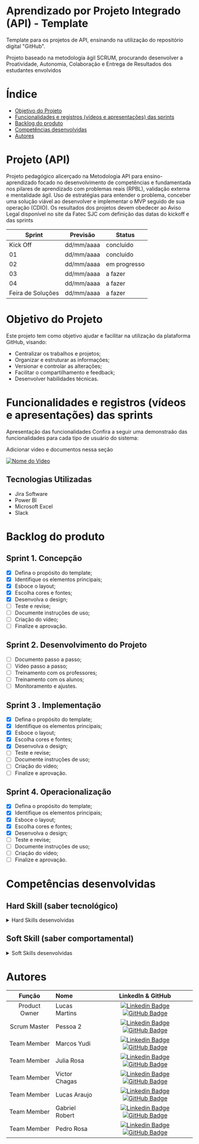 # Aprendizado por Projeto Integrado (API) - Template

Template para os projetos de API, ensinando na utilização do repositório digital "GitHub".

Projeto baseado na metodologia ágil SCRUM, procurando desenvolver a Proatividade, Autonomia, Colaboração e Entrega de Resultados dos estudantes envolvidos

# Índice

- [Objetivo do Projeto](#objetivo-do-projeto)
- [Funcionalidades e registros (vídeos e apresentações) das sprints](<#funcionalidades-e-registros-(vídeos-e-apresentações)-das-sprints>)
- [Backlog do produto](#Backlog-do-produto)
- [Competências desenvolvidas](#competências-desenvolvidas)
- [Autores](#autores)

# Projeto (API)

Projeto pedagógico alicerçado na Metodologia API para ensino-aprendizado focado no desenvolvimento de competências e fundamentada nos pilares de aprendizado com problemas reais (RPBL), validação externa e mentalidade ágil.
Uso de estratégias para entender o problema, conceber uma solução viável ao desenvolver e implementar o MVP seguido de sua operação (CDIO).
Os resultados dos projetos devem obedecer ao Aviso Legal disponível no site da Fatec SJC com definição das datas do kickoff e das sprints

| Sprint            | Previsão   | Status       |
| ----------------- | ---------- | ------------ |
| Kick Off          | dd/mm/aaaa | concluido    |
| 01                | dd/mm/aaaa | concluido    |
| 02                | dd/mm/aaaa | em progresso |
| 03                | dd/mm/aaaa | a fazer      |
| 04                | dd/mm/aaaa | a fazer      |
| Feira de Soluções | dd/mm/aaaa | a fazer      |

# Objetivo do Projeto

Este projeto tem como objetivo ajudar e facilitar na utilização da plataforma GitHub, visando:

- Centralizar os trabalhos e projetos;
- Organizar e estruturar as informações;
- Versionar e controlar as alterações;
- Facilitar o compartilhamento e feedback;
- Desenvolver habilidades técnicas.

# Funcionalidades e registros (vídeos e apresentações) das sprints

Apresentação das funcionalidades
Confira a seguir uma demonstraão das funcionalidades para cada tipo de usuário do sistema:

Adicionar video e documentos nessa seção

[![Nome do Vídeo](https://img.youtube.com/vi/pBy1zgt0XPc/0.jpg)](https://www.youtube.com/embed/pBy1zgt0XPc)

## Tecnologias Utilizadas

- Jira Software
- Power BI
- Microsoft Excel
- Slack

# Backlog do produto

## Sprint 1. Concepção

- [x] Defina o propósito do template;
- [x] Identifique os elementos principais;
- [x] Esboce o layout;
- [x] Escolha cores e fontes;
- [x] Desenvolva o design;
- [ ] Teste e revise;
- [ ] Documente instruções de uso;
- [ ] Criação do vídeo;
- [ ] Finalize e aprovação.

## Sprint 2. Desenvolvimento do Projeto

- [ ] Documento passo a passo;
- [ ] Vídeo passo a passo;
- [ ] Treinamento com os professores;
- [ ] Treinamento com os alunos;
- [ ] Monitoramento e ajustes.

## Sprint 3 . Implementação

- [x] Defina o propósito do template;
- [x] Identifique os elementos principais;
- [x] Esboce o layout;
- [x] Escolha cores e fontes;
- [x] Desenvolva o design;
- [ ] Teste e revise;
- [ ] Documente instruções de uso;
- [ ] Criação do vídeo;
- [ ] Finalize e aprovação.

## Sprint 4. Operacionalização

- [x] Defina o propósito do template;
- [x] Identifique os elementos principais;
- [x] Esboce o layout;
- [x] Escolha cores e fontes;
- [x] Desenvolva o design;
- [ ] Teste e revise;
- [ ] Documente instruções de uso;
- [ ] Criação do vídeo;
- [ ] Finalize e aprovação.

# Competências desenvolvidas

## Hard Skill (saber tecnológico)

<details>
<summary>Hard Skills desenvolvidas</summary>
  
| Tecnologia/Metodologia | Classificação |
| ---------------------- | ------------- |
| GitHub | ★ ★ ★ ★ ★ ★ ★ ☆ ☆ ☆ |
| Gestão de Projetos | ★ ★ ★ ★ ★ ★ ☆ ☆ ☆ ☆ |
| Scrum Master | ★ ★ ★ ★ ★ ★ ★ ☆ ☆ ☆ |
| Prodct Owner | ★ ★ ★ ★ ★ ★ ★ ☆ ☆ ☆ |
| Markdown | ★ ★ ★ ★ ★ ★ ★ ☆ ☆ ☆ |
| Git Projects | ★ ★ ★ ★ ★ ★ ★ ☆ ☆ ☆ |
 
</details>

## Soft Skill (saber comportamental)

<details>
<summary>Soft Skills desenvolvidas</summary>

| Habilidades            | Classificação       |
| ---------------------- | ------------------- |
| Colaboração            | ★ ★ ★ ★ ★ ☆ ☆ ☆ ☆ ☆ |
| Proatividade           | ★ ★ ★ ★ ★ ★ ☆ ☆ ☆ ☆ |
| Pensamento Crítico     | ★ ★ ★ ★ ★ ★ ★ ☆ ☆ ☆ |
| Gerenciamento de Tempo | ★ ★ ★ ★ ★ ★ ★ ☆ ☆ ☆ |
| Adaptabilidade         | ★ ★ ★ ★ ★ ★ ★ ☆ ☆ ☆ |
| Resiliência            | ★ ★ ★ ★ ★ ★ ★ ☆ ☆ ☆ |

</details>

# Autores

|    Função     | Nome        |                                                                                                                                                    LinkedIn & GitHub                                                                                                                                                    |
| :-----------: | :---------- | :---------------------------------------------------------------------------------------------------------------------------------------------------------------------------------------------------------------------------------------------------------------------------------------------------------------------: |
| Product Owner | Lucas Martins |        [![Linkedin Badge](https://img.shields.io/badge/Linkedin-blue?style=flat-square&logo=Linkedin&logoColor=white)](https://www.linkedin.com/in/joaomarcosoliveiraa) [![GitHub Badge](https://img.shields.io/badge/GitHub-111217?style=flat-square&logo=github&logoColor=white)](https://github.com/LucasMSCarmo)        |
| Scrum Master  | Pessoa 2    |    [![Linkedin Badge](https://img.shields.io/badge/Linkedin-blue?style=flat-square&logo=Linkedin&logoColor=white)](https://www.linkedin.com/in/mariagabrielareis/) [![GitHub Badge](https://img.shields.io/badge/GitHub-111217?style=flat-square&logo=github&logoColor=white)](https://github.com/MariaGabrielaReis)    |
|  Team Member  | Marcos Yudi    |    [![Linkedin Badge](https://img.shields.io/badge/Linkedin-blue?style=flat-square&logo=Linkedin&logoColor=white)](https://www.linkedin.com/in/antonio-nepomuceno-04943720a/) [![GitHub Badge](https://img.shields.io/badge/GitHub-111217?style=flat-square&logo=github&logoColor=white)](https://github.com/marcosyudi)    |
|  Team Member  | Julia Rosa    |       [![Linkedin Badge](https://img.shields.io/badge/Linkedin-blue?style=flat-square&logo=Linkedin&logoColor=white)](https://www.linkedin.com/in/julia-da-rosa-silva-26455bb0/) [![GitHub Badge](https://img.shields.io/badge/GitHub-111217?style=flat-square&logo=github&logoColor=white)](https://github.com/juliaroosas)        |
|  Team Member  | Victor Chagas   | [![Linkedin Badge](https://img.shields.io/badge/Linkedin-blue?style=flat-square&logo=Linkedin&logoColor=white)]() [![GitHub Badge](https://img.shields.io/badge/GitHub-111217?style=flat-square&logo=github&logoColor=white)](https://github.com/victorchagas-93) |
|  Team Member  | Lucas Araujo   |         [![Linkedin Badge](https://img.shields.io/badge/Linkedin-blue?style=flat-square&logo=Linkedin&logoColor=white)](https://www.linkedin.com/in/lucas-araujo-448115329/) [![GitHub Badge](https://img.shields.io/badge/GitHub-111217?style=flat-square&logo=github&logoColor=white)](https://github.com/LucasAraujo1016)          |
|  Team Member  | Gabriel Robert   |         [![Linkedin Badge](https://img.shields.io/badge/Linkedin-blue?style=flat-square&logo=Linkedin&logoColor=white)]() [![GitHub Badge](https://img.shields.io/badge/GitHub-111217?style=flat-square&logo=github&logoColor=white)](https://github.com/LittleRob120)          |
|  Team Member  | Pedro Rosa   | [![Linkedin Badge](https://img.shields.io/badge/Linkedin-blue?style=flat-square&logo=Linkedin&logoColor=white)]() [![GitHub Badge](https://img.shields.io/badge/GitHub-111217?style=flat-square&logo=github&logoColor=white)](https://github.com/PedHr) |
